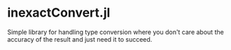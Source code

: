 # inexactConvert.jl

Simple library for handling type conversion where you don't care about the accuracy of the result and just need it to succeed.